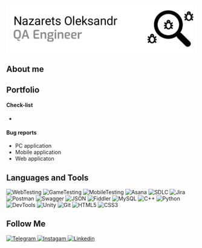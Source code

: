 ![Header](https://github.com/Enginer2/Enginer2/blob/main/assets/%D0%A2%D0%B5%D1%81%D1%82%D1%83%D0%B2%D0%B0%D0%BD%D0%BD%D1%8F.jpg) 

## About me

## Portfolio

#### Check-list
- 
#### Bug reports  
- PC application
- Mobile application
- Web applicaton

## Languages and Tools
![WebTesting](https://img.shields.io/badge/-WebTesting-556AC1?style=for-the-badge&logo=WebTesting&logoColor=556AC1)
![GameTesting](https://img.shields.io/badge/-GameTesting-FAB000?style=for-the-badge&logo=GameTesting&logoColor=FAB000)
![MobileTesting](https://img.shields.io/badge/-MobileTesting-4592C1?style=for-the-badge&logo=MobileTesting&logoColor=4592C1)
![Asana](https://img.shields.io/badge/-Asana-363639?style=for-the-badge&logo=Asana&logoColor=F06A6A)
![SDLC](https://img.shields.io/badge/-SDLC-A4BEF1?style=for-the-badge&logo=SDLC&logoColor=A4BEF1)
![Jira](https://img.shields.io/badge/-Jira-629FF6?style=for-the-badge&logo=Jira&logoColor=166BE0)
![Postman](https://img.shields.io/badge/-Postman-D7D0AD?style=for-the-badge&logo=Postman&logoColor=FB7C29)
![Swagger](https://img.shields.io/badge/-Swagger-ADC5C2?style=for-the-badge&logo=Swagger&logoColor=8BB600)
![JSON](https://img.shields.io/badge/-JSON-002542?style=for-the-badge&logo=JSON&logoColor=45A367)
![Fiddler](https://img.shields.io/badge/-Fiddler-002542?style=for-the-badge&logo=Fiddler&logoColor=45A367)
![MySQL](https://img.shields.io/badge/-MySQL-002542?style=for-the-badge&logo=MySQL&logoColor=45A367)
![C++](https://img.shields.io/badge/-C++-002542?style=for-the-badge&logo=C%2b%2b&logoColor=45A367)
![Python](https://img.shields.io/badge/-Python-002542?style=for-the-badge&logo=Python&logoColor=45A367)
![DevTools](https://img.shields.io/badge/-DevTools-002542?style=for-the-badge&logo=DevTools&logoColor=45A367)
![Unity](https://img.shields.io/badge/-Unity-002542?style=for-the-badge&logo=Unity&logoColor=45A367)
![Git](https://img.shields.io/badge/-Git-002542?style=for-the-badge&logo=Git&logoColor=45A367)
![HTML5](https://img.shields.io/badge/-HTML5-002542?style=for-the-badge&logo=HTML5&logoColor=45A367)
![CSS3](https://img.shields.io/badge/-CSS3-002542?style=for-the-badge&logo=CSS3&logoColor=45A367)




## Follow Me
[ ![Telegram](https://img.shields.io/badge/-Telegram-002542?style=for-the-badge&logo=Telegram&logoColor=45A367) ](https://t.me/Nazarets_Oleksandr)
[ ![Instagam](https://img.shields.io/badge/-Instagram-002542?style=for-the-badge&logo=Instagram&logoColor=45A367) ](https://instagram.com/_nazarets_oleksandr_?igshid=ZDdkNTZiNTM=)
[ ![Linkedin](https://img.shields.io/badge/-Linkedin-002542?style=for-the-badge&logo=Linkedin&logoColor=45A367) ](https://t.me/Nazarets_Oleksandr)

